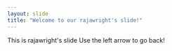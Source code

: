```yaml
---
layout: slide
title: "Welcome to our rajawright's slide!"
---
```

This is rajawright's slide
Use the left arrow to go back!